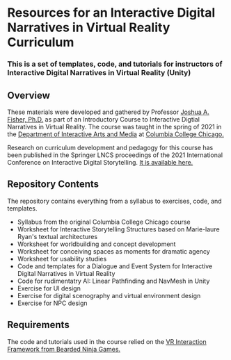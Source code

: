 # Resources for an Interactive Digital Narratives in Virtual Reality Curriculum
### This is a set of templates, code, and tutorials for instructors of Interactive Digital Narratives in Virtual Reality (Unity)

## Overview
These materials were developed and gathered by Professor [Joshua A. Fisher, Ph.D.](https://www.jafisherportfolio.com) as part of an Introductory Course to Interactive Digtial Narratives in Virtual Reality. The course was taught in the spring of 2021 in the [Department of Interactive Arts and Media](https://iam.colum.edu/iamwp/) at [Columbia College Chicago.](https://www.colum.edu) 

Research on curriculum development and pedagogy for this course has been published in the Springer LNCS proceedings of the 2021 International Conference on Interactive Digital Storytelling. [It is available here.](https://www.google.com) 

## Repository Contents
The repository contains everything from a syllabus to exercises, code, and templates.

- Syllabus from the original Columbia College Chicago course
- Worksheet for Interactive Storytelling Structures based on Marie-laure Ryan's textual architectures
- Worksheet for worldbuilding and concept development
- Worksheet for conceiving spaces as moments for dramatic agency
- Worksheet for usability studies
- Code and templates for a Dialogue and Event System for Interactive Digital Narratives in Virtual Reality
- Code for rudimentatry AI: Linear Pathfinding and NavMesh in Unity
- Exercise for UI design
- Exercise for digital scenography and virtual environment design
- Exercise for NPC design

## Requirements
The code and tutorials used in the course relied on the [VR Interaction Framework from Bearded Ninja Games.](https://bng.itch.io/vr-interaction-framework)

